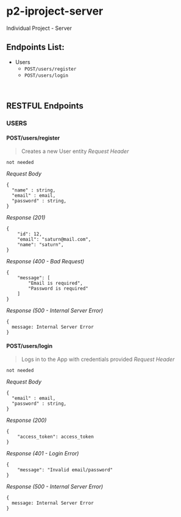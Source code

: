 # p2-iproject-server
Individual Project - Server

## Endpoints List:
- Users
  - `POST/users/register`
  - `POST/users/login`

&nbsp;

## RESTFUL Endpoints

### USERS

#### POST/users/register
> Creates a new User entity
> _Request Header_

```
not needed
```

_Request Body_

```
{
  "name" : string,
  "email" : email,
  "password" : string,
}
```

_Response (201)_

```
{
    "id": 12,
    "email": "saturn@mail.com",
    "name": "saturn",
}
```

_Response (400 - Bad Request)_

```
{
    "message": [
        "Email is required",
        "Password is required"
    ]
}
```

_Response (500 - Internal Server Error)_

```
{
  message: Internal Server Error
}
```

#### POST/users/login
> Logs in to the App with credentials provided
> _Request Header_

```
not needed
```

_Request Body_

```
{
  "email" : email,
  "password" : string,
}
```

_Response (200)_

```
{
    "access_token": access_token
}
```

_Response (401 - Login Error)_

```
{
    "message": "Invalid email/password"
}
```

_Response (500 - Internal Server Error)_

```
{
  message: Internal Server Error
}
```